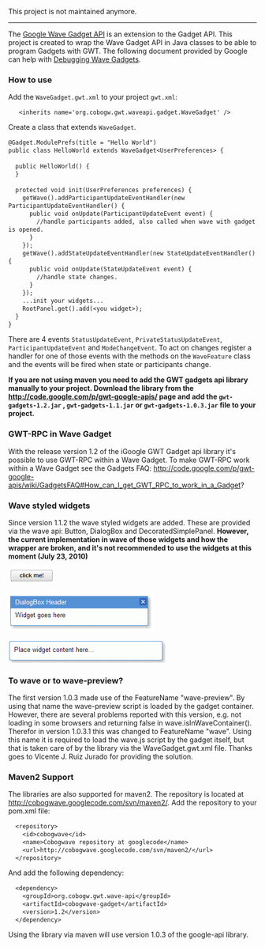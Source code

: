 This project is not maintained anymore.

--- 

The [Google Wave Gadget API](http://code.google.com/apis/wave/extensions/gadgets/reference.html) is an extension to the Gadget API. This project is created to wrap the Wave Gadget API in Java classes to be able to program Gadgets with GWT. The following document provided by Google can help with [Debugging Wave Gadgets](http://docs.google.com/View?id=dggjrx3s_166cfhms9gd).

### How to use ###

Add the `WaveGadget.gwt.xml` to your project `gwt.xml`:
```
   <inherits name='org.cobogw.gwt.waveapi.gadget.WaveGadget' />
```

Create a class that extends `WaveGadget`.

```
@Gadget.ModulePrefs(title = "Hello World")
public class HelloWorld extends WaveGadget<UserPreferences> {

  public HelloWorld() {
  }

  protected void init(UserPreferences preferences) {
    getWave().addParticipantUpdateEventHandler(new ParticipantUpdateEventHandler() {
      public void onUpdate(ParticipantUpdateEvent event) {
        //handle participants added, also called when wave with gadget is opened.
      }
    });
    getWave().addStateUpdateEventHandler(new StateUpdateEventHandler() {
      public void onUpdate(StateUpdateEvent event) {
        //handle state changes.
      }
    });
    ...init your widgets...
    RootPanel.get().add(<you widget>);
  }
}
```

There are 4 events `StatusUpdateEvent`, `PrivateStatusUpdateEvent`, `ParticipantUpdateEvent` and `ModeChangeEvent`. To act on changes register a handler for one of those events with the methods on the `WaveFeature` class and the events will be fired when state or participants change.

**If you are not using maven you need to add the GWT gadgets api library manually to your project. Download the library from the http://code.google.com/p/gwt-google-apis/ page and add the `gwt-gadgets-1.2.jar` , `gwt-gadgets-1.1.jar` or `gwt-gadgets-1.0.3.jar` file to your project.**

### GWT-RPC in Wave Gadget ###
With the release version 1.2 of the iGoogle GWT Gadget api library it's possible to use GWT-RPC within a Wave Gadget. To make GWT-RPC work within a Wave Gadget see the Gadgets FAQ: http://code.google.com/p/gwt-google-apis/wiki/GadgetsFAQ#How_can_I_get_GWT_RPC_to_work_in_a_Gadget?

### Wave styled widgets ###

Since version 1.1.2 the wave styled widgets are added. These are provided via the wave api: Button, DialogBox and DecoratedSimplePanel. **However, the current implementation in wave of those widgets and how the wrapper are broken, and it's not recommended to use the widgets at this moment (July 23, 2010)**

![button.png](https://raw.githubusercontent.com/Hilbrand/cobogwave/master/src/main/resources/org/cobogw/gwt/waveapi/gadget/client/ui/doc-files/button.png)

![dialogbox.png](https://raw.githubusercontent.com/Hilbrand/cobogwave/master/src/main/resources/org/cobogw/gwt/waveapi/gadget/client/ui/doc-files/dialogbox.png)

![decoratedsimplepanel.png](https://raw.githubusercontent.com/Hilbrand/cobogwave/master/src/main/resources/org/cobogw/gwt/waveapi/gadget/client/ui/doc-files/decoratedsimplepanel.png)

### To wave or to wave-preview? ###
The first version 1.0.3 made use of the FeatureName "wave-preview". By using that name the wave-preview script is loaded by the gadget container. However, there are several problems reported with this version, e.g. not loading in some browsers and returning false in wave.isInWaveContainer(). Therefor in version 1.0.3.1 this was changed to FeatureName "wave". Using this name it is required to load the wave.js script by the gadget itself, but that is taken care of by the library via the WaveGadget.gwt.xml file. Thanks goes to Vicente J. Ruiz Jurado for providing the solution.

### Maven2 Support ###

The libraries are also supported for maven2. The repository is located at http://cobogwave.googlecode.com/svn/maven2/. Add the repository to your pom.xml file:
```
  <repository>
    <id>cobogwave</id>
    <name>Cobogwave repository at googlecode</name>
    <url>http://cobogwave.googlecode.com/svn/maven2/</url>
  </repository>
```
And add the following dependency:
```
  <dependency>
    <groupId>org.cobogw.gwt.wave-api</groupId>
    <artifactId>cobogwave-gadget</artifactId>
    <version>1.2</version>
  </dependency>
```
Using the library via maven will use version 1.0.3 of the google-api library.
